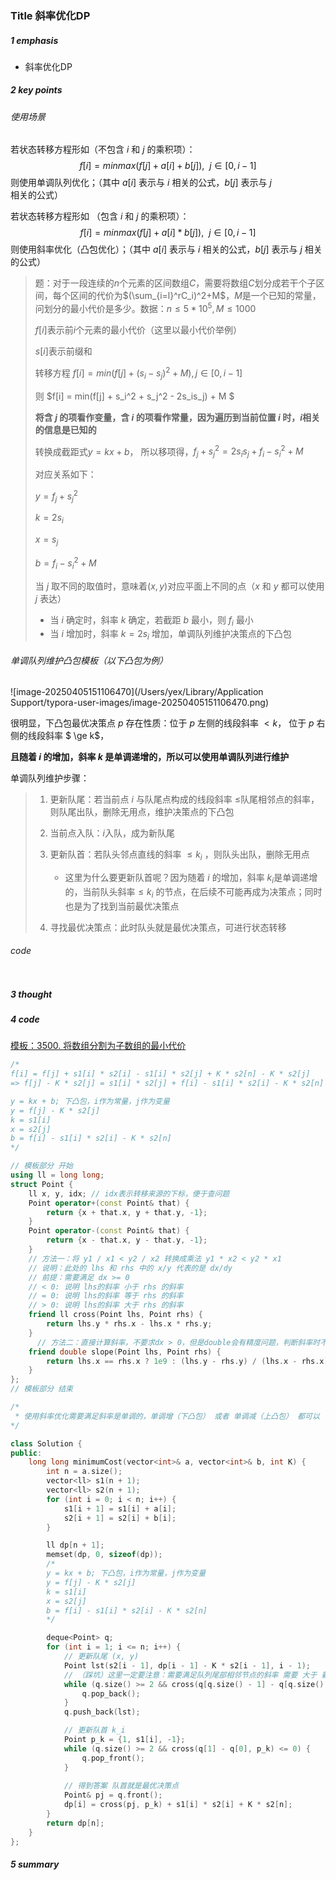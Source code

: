 ### Title 斜率优化DP

##### 1 emphasis

- 斜率优化DP



##### 2 key points

 ###### 使用场景

若状态转移方程形如（不包含 $i$ 和 $j$ 的乘积项）：
$$
f[i] = minmax(f[j] + a[i] + b[j]), \ \ j \in [0, i - 1]
$$
则使用单调队列优化；（其中 $a[i]$ 表示与 $i$ 相关的公式，$b[j]$ 表示与 $j$ 相关的公式）



若状态转移方程形如 （包含 $i$ 和 $j$ 的乘积项）：
$$
f[i] = minmax(f[j] + a[i] * b[j]), \ \ j \in [0, i - 1]
$$
则使用斜率优化（凸包优化）；（其中 $a[i]$ 表示与 $i$ 相关的公式，$b[j]$ 表示与 $j$ 相关的公式）

> 题：对于一段连续的$n$个元素的区间数组$C$，需要将数组$C$划分成若干个子区间，每个区间的代价为$(\sum_{i=l}^rC_i)^2+M$，$M$是一个已知的常量，问划分的最小代价是多少。数据：$n\le5* 10^5,M \le 1000$
>
> $f[i]$表示前$i$个元素的最小代价（这里以最小代价举例）
>
> $s[i]$表示前缀和
>
> 转移方程 $f[i] = min(f[j] + (s_i - s_j)^2 + M), j \in [0,i-1]$
>
> 则 $f[i] = min(f[j] + s_i^2 + s_j^2 - 2s_is_j) + M $
>
> **将含 $j$ 的项看作变量，含 $i$ 的项看作常量，因为遍历到当前位置 $i$ 时，$i$相关的信息是已知的**
>
> 转换成截距式$y=kx+b$， 所以移项得，$f_j + s_j^2 = 2s_is_j + f_i - s_i^2 + M$
>
> 对应关系如下：
>
> $y = f_j + s_j^2$
>
> $k = 2s_i$
>
> $x = s_j$
>
> $b = f_i - s_i^2 + M$
>
> 当 $j$ 取不同的取值时，意味着$(x,y)$对应平面上不同的点（$x$ 和 $y$ 都可以使用 $j$ 表达）
>
> - 当 $i$ 确定时，斜率 $k$ 确定，若截距 $b$ 最小，则 $f_i$ 最小
> - 当 $i$ 增加时，斜率 $k=2s_i$ 增加，单调队列维护决策点的下凸包



###### 单调队列维护凸包模板（以下凸包为例）

![image-20250405151106470](/Users/yex/Library/Application Support/typora-user-images/image-20250405151106470.png)

很明显，下凸包最优决策点 $p$ 存在性质：位于 $p$ 左侧的线段斜率 $\lt k$， 位于 $p$ 右侧的线段斜率 $ \ge k$， 

**且随着 $i$ 的增加，斜率 $k$ 是单调递增的，所以可以使用单调队列进行维护**

单调队列维护步骤：

> 1.  更新队尾：若当前点 $i$ 与队尾点构成的线段斜率 $\le$队尾相邻点的斜率，则队尾出队，删除无用点，维护决策点的下凸包
>
> 2. 当前点入队：$i$入队，成为新队尾
>
> 3. 更新队首：若队头邻点直线的斜率 $\le k_i$ ，则队头出队，删除无用点
>    - 这里为什么要更新队首呢？因为随着 $i$ 的增加，斜率 $k_i$是单调递增的，当前队头斜率$\le k_i$ 的节点，在后续不可能再成为决策点；同时也是为了找到当前最优决策点
>
> 4. 寻找最优决策点：此时队头就是最优决策点，可进行状态转移



###### code

```cpp
```





##### 3 thought



##### 4 code

[模板：3500. 将数组分割为子数组的最小代价](https://leetcode.cn/problems/minimum-cost-to-divide-array-into-subarrays/)

```cpp
/*
f[i] = f[j] + s1[i] * s2[i] - s1[i] * s2[j] + K * s2[n] - K * s2[j]
=> f[j] - K * s2[j] = s1[i] * s2[j] + f[i] - s1[i] * s2[i] - K * s2[n]

y = kx + b; 下凸包，i作为常量，j作为变量
y = f[j] - K * s2[j]
k = s1[i]
x = s2[j]
b = f[i] - s1[i] * s2[i] - K * s2[n]
*/

// 模板部分 开始
using ll = long long;
struct Point {
    ll x, y, idx; // idx表示转移来源的下标，便于查问题
    Point operator+(const Point& that) {
        return {x + that.x, y + that.y, -1};
    }
    Point operator-(const Point& that) {
        return {x - that.x, y - that.y, -1};
    }
    // 方法一：将 y1 / x1 < y2 / x2 转换成乘法 y1 * x2 < y2 * x1
    // 说明：此处的 lhs 和 rhs 中的 x/y 代表的是 dx/dy
    // 前提：需要满足 dx >= 0
    // < 0: 说明 lhs的斜率 小于 rhs 的斜率
    // = 0: 说明 lhs的斜率 等于 rhs 的斜率
    // > 0: 说明 lhs的斜率 大于 rhs 的斜率
    friend ll cross(Point lhs, Point rhs) {
        return lhs.y * rhs.x - lhs.x * rhs.y;
    }
 	  // 方法二：直接计算斜率，不要求dx > 0，但是double会有精度问题，判断斜率时不要使用=符号，使用 > 和 <
    friend double slope(Point lhs, Point rhs) {
        return lhs.x == rhs.x ? 1e9 : (lhs.y - rhs.y) / (lhs.x - rhs.x);
    }
};
// 模板部分 结束

/*
 * 使用斜率优化需要满足斜率是单调的，单调增（下凸包） 或者 单调减（上凸包） 都可以
*/

class Solution {
public:
    long long minimumCost(vector<int>& a, vector<int>& b, int K) {
        int n = a.size();
        vector<ll> s1(n + 1); 
        vector<ll> s2(n + 1); 
        for (int i = 0; i < n; i++) {
            s1[i + 1] = s1[i] + a[i];
            s2[i + 1] = s2[i] + b[i];
        }

        ll dp[n + 1];
        memset(dp, 0, sizeof(dp));
        /*
        y = kx + b; 下凸包，i作为常量，j作为变量
        y = f[j] - K * s2[j]
        k = s1[i]
        x = s2[j]
        b = f[i] - s1[i] * s2[i] - K * s2[n]
        */

        deque<Point> q;
        for (int i = 1; i <= n; i++) {
            // 更新队尾 (x, y)
            Point lst(s2[i - 1], dp[i - 1] - K * s2[i - 1], i - 1);
            // （踩坑）这里一定要注意：需要满足队列尾部相邻节点的斜率 需要 大于 新节点和尾部节点的斜率 才需要出队，因为这样不满足下凸包
            while (q.size() >= 2 && cross(q[q.size() - 1] - q[q.size() - 2], lst - q[q.size() - 1]) >= 0) {
                q.pop_back();
            }
            q.push_back(lst);

            // 更新队首 k_i
            Point p_k = {1, s1[i], -1};
            while (q.size() >= 2 && cross(q[1] - q[0], p_k) <= 0) {
                q.pop_front();
            }
            
            // 得到答案 队首就是最优决策点
            Point& pj = q.front();
            dp[i] = cross(pj, p_k) + s1[i] * s2[i] + K * s2[n];
        }
        return dp[n];
    }
};
```



##### 5 summary

